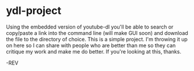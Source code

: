 # ydl-project
Using the embedded version of youtube-dl you'll be able to search or copy/paste a link into the command line (will make GUI soon) and download the file to the directory of choice.
This is a simple project. I'm throwing it up on here so I can share with people who are better than me so they can critique my work and make me do better. If you're looking at this, thanks.

-REV
